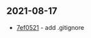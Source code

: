 ## 2021-08-17

- [7ef0521](https://github.com/craigahobbs/python-package-template/commit/7ef0521) - add .gitignore

